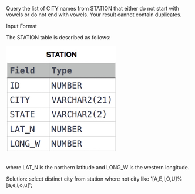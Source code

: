Query the list of CITY names from STATION that either do not start with vowels or do not end with vowels. Your result cannot contain duplicates.

Input Format

The STATION table is described as follows:
<br />

![alt text](https://github.com/ruchakhopkar/Hackerrank_SQL/blob/main/1449345840-5f0a551030-Station.jpg)

<br />
where LAT_N is the northern latitude and LONG_W is the western longitude.

Solution:
select distinct city from station
where not city like '[A,E,I,O,U]%[a,e,i,o,u]';
